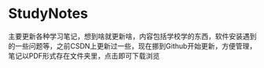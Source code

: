# StudyNotes
主要更新各种学习笔记，想到啥就更新啥，内容包括学校学的东西，软件安装遇到的一些问题等，之前CSDN上更新过一些，现在挪到Github开始更新，方便管理，笔记以PDF形式存在文件夹里，点击即可下载浏览
